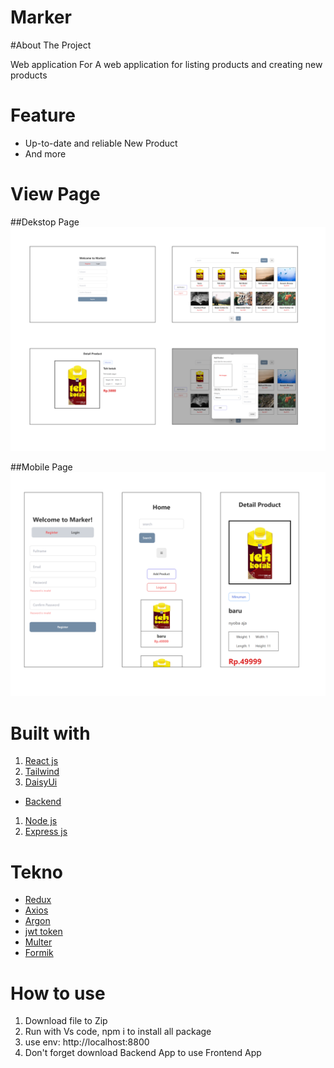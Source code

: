 
# Marker

#About The Project

Web application For A web application for listing products and creating new products

# Feature

- Up-to-date and reliable New Product
- And more


# View Page
##Dekstop Page
![Dekstop](asset/Dekstop-page-View.png)

##Mobile Page
![Mobile](asset/Mobile-page-view.png)

# Built with

<!-- - [fontend]() -->
1. [React js ](https://reactjs.org/)
2. [Tailwind](https://tailwindcss.com/)
3. [DaisyUi](https://daisyui.com/)

- [Backend](http://localhost:8800)
1. [Node js](https://nodejs.org/en/)
2. [Express js](https://expressjs.com/en/starter/installing.html)

# Tekno
- [Redux](https://redux.js.org/)
- [Axios](https://axios-http.com/docs/intro)
- [Argon](https://www.npmjs.com/package/argon2)
- [jwt token](https://www.npmjs.com/package/jsonwebtoken)
- [Multer](https://www.npmjs.com/package/multer)
- [Formik](https://formik.org/)


# How to use
1. Download file to Zip
2. Run with Vs code, npm i to install all package
3. use env: http://localhost:8800
4. Don't forget download Backend App to use Frontend App




